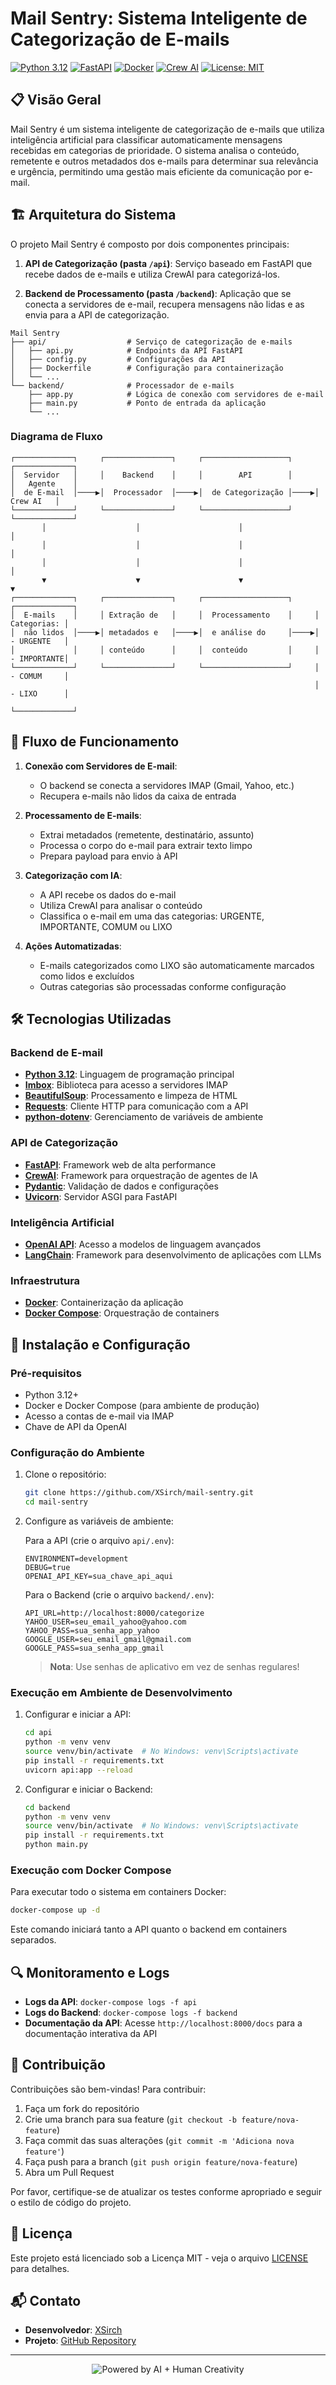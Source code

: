# Mail Sentry: Sistema Inteligente de Categorização de E-mails

[![Python 3.12](https://img.shields.io/badge/python-3.12-blue.svg)](https://www.python.org/downloads/release/python-3120/)
[![FastAPI](https://img.shields.io/badge/FastAPI-0.104.0-009688.svg?style=flat&logo=FastAPI&logoColor=white)](https://fastapi.tiangolo.com)
[![Docker](https://img.shields.io/badge/Docker-20.10.21-2496ED.svg?style=flat&logo=docker&logoColor=white)](https://www.docker.com/)
[![Crew AI](https://img.shields.io/badge/Crew_AI-Powered-orange.svg)](https://github.com/joaomdmoura/crewAI)
[![License: MIT](https://img.shields.io/badge/License-MIT-yellow.svg)](https://opensource.org/licenses/MIT)

## 📋 Visão Geral

Mail Sentry é um sistema inteligente de categorização de e-mails que utiliza inteligência artificial para classificar automaticamente mensagens recebidas em categorias de prioridade. O sistema analisa o conteúdo, remetente e outros metadados dos e-mails para determinar sua relevância e urgência, permitindo uma gestão mais eficiente da comunicação por e-mail.

## 🏗️ Arquitetura do Sistema

O projeto Mail Sentry é composto por dois componentes principais:

1. **API de Categorização (pasta `/api`)**: Serviço baseado em FastAPI que recebe dados de e-mails e utiliza CrewAI para categorizá-los.

2. **Backend de Processamento (pasta `/backend`)**: Aplicação que se conecta a servidores de e-mail, recupera mensagens não lidas e as envia para a API de categorização.

```
Mail Sentry
├── api/                  # Serviço de categorização de e-mails
│   ├── api.py            # Endpoints da API FastAPI
│   ├── config.py         # Configurações da API
│   ├── Dockerfile        # Configuração para containerização
│   └── ...
└── backend/              # Processador de e-mails
    ├── app.py            # Lógica de conexão com servidores de e-mail
    ├── main.py           # Ponto de entrada da aplicação
    └── ...
```

### Diagrama de Fluxo

```
┌─────────────┐     ┌───────────────┐     ┌───────────────────┐       ┌─────────────┐
│  Servidor   │     │    Backend    │     │        API        │       │   Agente    │
│  de E-mail  │────▶│  Processador  │────▶│  de Categorização │────▶│   Crew AI   │
└─────────────┘     └───────────────┘     └───────────────────┘       └─────────────┘
       │                    │                      │                       │
       │                    │                      │                       │
       │                    │                      │                       │
       ▼                    ▼                      ▼                       ▼
┌─────────────┐     ┌───────────────┐     ┌───────────────────┐     ┌─────────────┐
│  E-mails    │     │ Extração de   │     │  Processamento    │     │ Categorias: │
│  não lidos  │────▶│ metadados e   │────▶│  e análise do     │────▶│ - URGENTE   │
│             │     │ conteúdo      │     │  conteúdo         │     │ - IMPORTANTE│
└─────────────┘     └───────────────┘     └───────────────────┘     │ - COMUM     │
                                                                    │ - LIXO      │
                                                                    └─────────────┘
```

## 🔄 Fluxo de Funcionamento

1. **Conexão com Servidores de E-mail**:
   - O backend se conecta a servidores IMAP (Gmail, Yahoo, etc.)
   - Recupera e-mails não lidos da caixa de entrada

2. **Processamento de E-mails**:
   - Extrai metadados (remetente, destinatário, assunto)
   - Processa o corpo do e-mail para extrair texto limpo
   - Prepara payload para envio à API

3. **Categorização com IA**:
   - A API recebe os dados do e-mail
   - Utiliza CrewAI para analisar o conteúdo
   - Classifica o e-mail em uma das categorias: URGENTE, IMPORTANTE, COMUM ou LIXO

4. **Ações Automatizadas**:
   - E-mails categorizados como LIXO são automaticamente marcados como lidos e excluídos
   - Outras categorias são processadas conforme configuração

## 🛠️ Tecnologias Utilizadas

### Backend de E-mail
- **[Python 3.12](https://www.python.org/)**: Linguagem de programação principal
- **[Imbox](https://github.com/martinrusev/imbox)**: Biblioteca para acesso a servidores IMAP
- **[BeautifulSoup](https://www.crummy.com/software/BeautifulSoup/)**: Processamento e limpeza de HTML
- **[Requests](https://requests.readthedocs.io/)**: Cliente HTTP para comunicação com a API
- **[python-dotenv](https://github.com/theskumar/python-dotenv)**: Gerenciamento de variáveis de ambiente

### API de Categorização
- **[FastAPI](https://fastapi.tiangolo.com/)**: Framework web de alta performance
- **[CrewAI](https://github.com/joaomdmoura/crewAI)**: Framework para orquestração de agentes de IA
- **[Pydantic](https://pydantic-docs.helpmanual.io/)**: Validação de dados e configurações
- **[Uvicorn](https://www.uvicorn.org/)**: Servidor ASGI para FastAPI

### Inteligência Artificial
- **[OpenAI API](https://openai.com/api/)**: Acesso a modelos de linguagem avançados
- **[LangChain](https://langchain.com/)**: Framework para desenvolvimento de aplicações com LLMs

### Infraestrutura
- **[Docker](https://www.docker.com/)**: Containerização da aplicação
- **[Docker Compose](https://docs.docker.com/compose/)**: Orquestração de containers

## 🚀 Instalação e Configuração

### Pré-requisitos
- Python 3.12+
- Docker e Docker Compose (para ambiente de produção)
- Acesso a contas de e-mail via IMAP
- Chave de API da OpenAI

### Configuração do Ambiente

1. Clone o repositório:
   ```bash
   git clone https://github.com/XSirch/mail-sentry.git
   cd mail-sentry
   ```

2. Configure as variáveis de ambiente:

   Para a API (crie o arquivo `api/.env`):
   ```
   ENVIRONMENT=development
   DEBUG=true
   OPENAI_API_KEY=sua_chave_api_aqui
   ```

   Para o Backend (crie o arquivo `backend/.env`):
   ```
   API_URL=http://localhost:8000/categorize
   YAHOO_USER=seu_email_yahoo@yahoo.com
   YAHOO_PASS=sua_senha_app_yahoo
   GOOGLE_USER=seu_email_gmail@gmail.com
   GOOGLE_PASS=sua_senha_app_gmail
   ```

   > **Nota**: Use senhas de aplicativo em vez de senhas regulares!

### Execução em Ambiente de Desenvolvimento

1. Configurar e iniciar a API:
   ```bash
   cd api
   python -m venv venv
   source venv/bin/activate  # No Windows: venv\Scripts\activate
   pip install -r requirements.txt
   uvicorn api:app --reload
   ```

2. Configurar e iniciar o Backend:
   ```bash
   cd backend
   python -m venv venv
   source venv/bin/activate  # No Windows: venv\Scripts\activate
   pip install -r requirements.txt
   python main.py
   ```

### Execução com Docker Compose

Para executar todo o sistema em containers Docker:

```bash
docker-compose up -d
```

Este comando iniciará tanto a API quanto o backend em containers separados.

## 🔍 Monitoramento e Logs

- **Logs da API**: `docker-compose logs -f api`
- **Logs do Backend**: `docker-compose logs -f backend`
- **Documentação da API**: Acesse `http://localhost:8000/docs` para a documentação interativa da API

## 🤝 Contribuição

Contribuições são bem-vindas! Para contribuir:

1. Faça um fork do repositório
2. Crie uma branch para sua feature (`git checkout -b feature/nova-feature`)
3. Faça commit das suas alterações (`git commit -m 'Adiciona nova feature'`)
4. Faça push para a branch (`git push origin feature/nova-feature`)
5. Abra um Pull Request

Por favor, certifique-se de atualizar os testes conforme apropriado e seguir o estilo de código do projeto.

## 📄 Licença

Este projeto está licenciado sob a Licença MIT - veja o arquivo [LICENSE](LICENSE) para detalhes.

## 📬 Contato

- **Desenvolvedor**: [XSirch](https://github.com/XSirch)
- **Projeto**: [GitHub Repository](https://github.com/XSirch/mail-sentry)

---

<p align="center">
  <img src="https://img.shields.io/badge/Powered%20by-AI%20%2B%20Human%20Creativity-blue" alt="Powered by AI + Human Creativity">
</p>